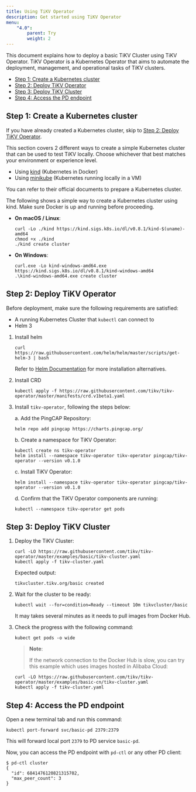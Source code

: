 ```yaml
---
title: Using TiKV Operator
description: Get started using TiKV Operator
menu:
    "4.0":
        parent: Try
        weight: 2
---
```


This document explains how to deploy a basic TiKV Cluster using TiKV Operator. TiKV Operator is a Kubernetes Operator that aims to automate the deployment, management, and operational tasks of TiKV clusters.

<!-- TOC -->

- [Step 1: Create a Kubernetes cluster](#step-1-create-a-kubernetes-cluster)
- [Step 2: Deploy TiKV Operator](#step-2-deploy-tikv-operator)
- [Step 3: Deploy TiKV Cluster](#step-3-deploy-tikv-cluster)
- [Step 4: Access the PD endpoint](#step-4-access-the-pd-endpoint)

<!-- /TOC -->

## Step 1: Create a Kubernetes cluster

If you have already created a Kubernetes cluster, skip to [Step 2: Deploy TiKV Operator](#step-2-deploy-tikv-operator).

This section covers 2 different ways to create a simple Kubernetes cluster that
can be used to test TiKV locally. Choose whichever that best matches your
environment or experience level.

- Using [kind](https://kind.sigs.k8s.io/docs/user/quick-start/) (Kubernetes in Docker)
- Using [minikube](https://kubernetes.io/docs/tasks/tools/install-minikube/) (Kubernetes running locally in a VM)

You can refer to their official documents to prepare a Kubernetes cluster.

The following shows a simple way to create a Kubernetes cluster using kind. Make sure Docker is up and running before proceeding.

- **On macOS / Linux**:

    ```shell
    curl -Lo ./kind https://kind.sigs.k8s.io/dl/v0.8.1/kind-$(uname)-amd64
    chmod +x ./kind
    ./kind create cluster
    ```

- **On Windows**:

    ```shell
    curl.exe -Lo kind-windows-amd64.exe https://kind.sigs.k8s.io/dl/v0.8.1/kind-windows-amd64
    .\kind-windows-amd64.exe create cluster
    ```

## Step 2: Deploy TiKV Operator

Before deployment, make sure the following requirements are satisfied:

- A running Kubernetes Cluster that `kubectl` can connect to
- Helm 3

1. Install helm

    ```shell
    curl https://raw.githubusercontent.com/helm/helm/master/scripts/get-helm-3 | bash
    ```

    Refer to [Helm Documentation](https://helm.sh/docs/intro/install/) for more installation alternatives.

2. Install CRD

    ```shell
    kubectl apply -f https://raw.githubusercontent.com/tikv/tikv-operator/master/manifests/crd.v1beta1.yaml
    ```

3. Install `tikv-operator`, following the steps below:

    a. Add the PingCAP Repository:

    ```shell
    helm repo add pingcap https://charts.pingcap.org/
    ```

    b. Create a namespace for TiKV Operator:

    ```shell
    kubectl create ns tikv-operator
    helm install --namespace tikv-operator tikv-operator pingcap/tikv-operator --version v0.1.0
    ```

    c. Install TiKV Operator:

    ```shell
    helm install --namespace tikv-operator tikv-operator pingcap/tikv-operator --version v0.1.0
    ```

    d. Confirm that the TiKV Operator components are running:

    ```shell
    kubectl --namespace tikv-operator get pods
    ```

## Step 3: Deploy TiKV Cluster

1. Deploy the TiKV Cluster:

    ```shell
    curl -LO https://raw.githubusercontent.com/tikv/tikv-operator/master/examples/basic/tikv-cluster.yaml
    kubectl apply -f tikv-cluster.yaml
    ```

    Expected output:

    ```
    tikvcluster.tikv.org/basic created
    ```

2. Wait for the cluster to be ready:

    ```shell
    kubectl wait --for=condition=Ready --timeout 10m tikvcluster/basic
    ```

    It may takes several minutes as it needs to pull images from Docker Hub.

3. Check the progress with the following command:

    ```shell
    kubect get pods -o wide
    ```

    > **Note**:
    >
    > If the network connection to the Docker Hub is slow, you can try this example which uses images hosted in Alibaba Cloud:

    ```shell
    curl -LO https://raw.githubusercontent.com/tikv/tikv-operator/master/examples/basic-cn/tikv-cluster.yaml
    kubectl apply -f tikv-cluster.yaml
    ```

## Step 4: Access the PD endpoint

Open a new terminal tab and run this command:

```shell
kubectl port-forward svc/basic-pd 2379:2379
```

This will forward local port `2379` to PD service `basic-pd`.

Now, you can access the PD endpoint with `pd-ctl` or any other PD client:

```shell
$ pd-ctl cluster
{
  "id": 6841476120821315702,
  "max_peer_count": 3
}
```
